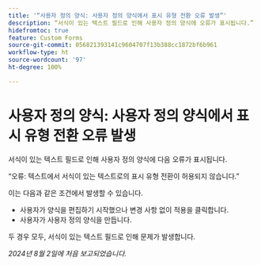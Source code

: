 ```yaml
---
title: '“사용자 정의 양식: 사용자 정의 양식에서 표시 유형 전환 오류 발생”'
description: “서식이 있는 텍스트 필드로 인해 사용자 정의 양식에 오류가 표시됩니다.”
hidefromtoc: true
feature: Custom Forms
source-git-commit: 056821393141c9604707f13b388cc1872bf6b961
workflow-type: ht
source-wordcount: '97'
ht-degree: 100%

---
```



# 사용자 정의 양식: 사용자 정의 양식에서 표시 유형 전환 오류 발생

서식이 있는 텍스트 필드로 인해 사용자 정의 양식에 다음 오류가 표시됩니다.

“오류: 텍스트에서 서식이 있는 텍스트로의 표시 유형 전환이 허용되지 않습니다.”

이는 다음과 같은 조건에서 발생할 수 있습니다.

* 사용자가 양식을 편집하기 시작했으나 변경 사항 없이 적용을 클릭합니다.
* 사용자가 사용자 정의 양식을 만듭니다.

두 경우 모두, 서식이 있는 텍스트 필드로 인해 문제가 발생합니다.

_2024년 8월 2일에 처음 보고되었습니다._
